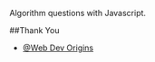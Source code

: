
Algorithm questions with Javascript.


##Thank You

- [@Web Dev Origins](https://www.youtube.com/@webdevorigins4595) 
